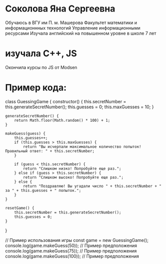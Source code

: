 # Соколова Яна Сергеевна
Обучаюсь в ВГУ им П. м. Машерова
Факультет математики и информационнных технологий
Управление информационными ресурсами
Изучала английский на повышенном уровне в школе 7 лет


# изучала  С++, JS
 Окончила курсы по JS от Modsen

 
 # Пример кода:
  class GuessingGame {
    constructor() {
        this.secretNumber = this.generateSecretNumber();
        this.guesses = 0;
        this.maxGuesses = 10;
    }

    generateSecretNumber() {
        return Math.floor(Math.random() * 100) + 1;
    }

    makeGuess(guess) {
        this.guesses++;
        if (this.guesses > this.maxGuesses) {
            return "Вы исчерпали максимальное количество попыток! Правильный ответ: " + this.secretNumber;
        }

        if (guess < this.secretNumber) {
            return "Слишком низко! Попробуйте еще раз.";
        } else if (guess > this.secretNumber) {
            return "Слишком высоко! Попробуйте еще раз.";
        } else {
            return "Поздравляю! Вы угадали число " + this.secretNumber + " за " + this.guesses + " попыток.";
        }
    }

    resetGame() {
        this.secretNumber = this.generateSecretNumber();
        this.guesses = 0;
    }
}

// Пример использования игры
const game = new GuessingGame();
console.log(game.makeGuess(50));  // Пример предположения
console.log(game.makeGuess(75));  // Пример предположения
console.log(game.makeGuess(100)); // Пример предположения

